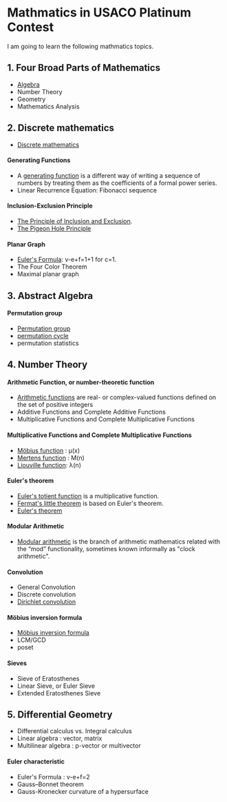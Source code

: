 # Mathmatics in USACO Platinum Contest

I am going to learn the following mathmatics topics.

## 1. Four Broad Parts of Mathematics

- [Algebra](https://en.wikipedia.org/wiki/Algebra)
- Number Theory
- Geometry
- Mathematics Analysis


## 2. Discrete mathematics

- [Discrete mathematics](https://en.wikipedia.org/wiki/Discrete_mathematics)

#### Generating Functions

- A [generating function](https://en.wikipedia.org/wiki/Generating_function) is a different way of writing a sequence of numbers by treating them as the coefficients of a formal power series.
- Linear Recurrence Equation: Fibonacci sequence


#### Inclusion-Exclusion Principle

- [The Principle of Inclusion and Exclusion](https://github.com/ZeroNerodaHero/Competitive/tree/master/61-Inclusion-Exclusion).
- [The Pigeon Hole Principle](https://ocw.mit.edu/courses/electrical-engineering-and-computer-science/6-042j-mathematics-for-computer-science-spring-2015/counting/tp10-1/)

#### Planar Graph

- [Euler's Formula](https://www.youtube.com/watch?v=5ywif1Zpeo4): v-e+f=1+1 for c=1.
- The Four Color Theorem
- Maximal planar graph


## 3. Abstract Algebra

#### Permutation group

- [Permutation group]( https://en.wikipedia.org/wiki/Permutation_group)
- [permutation cycle](https://www.ucl.ac.uk/~ucahmto/0007_2021/1-3-permutations.html#cycles)
- permutation statistics

## 4. Number Theory

#### Arithmetic Function, or number-theoretic function

- [Arithmetic functions](https://en.wikipedia.org/wiki/Arithmetic_function) are real- or complex-valued functions defined on the set of positive integers
- Additive Functions and Complete Additive Functions
- Multiplicative Functions and Complete Multiplicative Functions

#### Multiplicative Functions and Complete Multiplicative Functions

- [Möbius function](https://en.wikipedia.org/wiki/M%C3%B6bius_function) : μ(x)
- [Mertens function](https://en.wikipedia.org/wiki/Mertens_function) : M(n)
- [Liouville function](https://en.wikipedia.org/wiki/Liouville_function): λ(n)


#### Euler's theorem

- [Euler's totient function]( https://en.wikipedia.org/wiki/Euler%27s_totient_function) is a multiplicative function.
- [Fermat's little theorem]( https://en.wikipedia.org/wiki/Fermat%27s_little_theorem) is based on Euler's theorem.
- [Euler's theorem](https://en.wikipedia.org/wiki/Euler's_theorem)

#### Modular Arithmetic

- [Modular arithmetic](https://en.wikipedia.org/wiki/Modular_arithmetic) is the branch of arithmetic mathematics related with the “mod” functionality, sometimes known informally as "clock arithmetic".

#### Convolution

- General Convolution
- Discrete convolution
- [Dirichlet convolution]( https://en.wikipedia.org/wiki/Dirichlet_convolution)

#### Möbius inversion formula

- [Möbius inversion formula](https://en.wikipedia.org/wiki/M%C3%B6bius_inversion_formula)
- LCM/GCD
- poset

#### Sieves

- Sieve of Eratosthenes
- Linear Sieve, or Euler Sieve
- Extended Eratosthenes Sieve

## 5. Differential Geometry

- Differential calculus vs. Integral calculus
- Linear algebra : vector, matrix
- Multilinear algebra : p-vector or multivector

####  Euler characteristic

- Euler's Formula : v-e+f=2
- Gauss–Bonnet theorem
- Gauss-Kronecker curvature of a hypersurface
